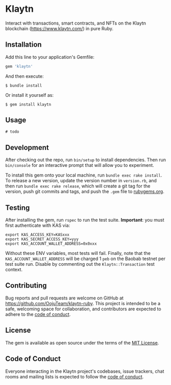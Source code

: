 # Klaytn

Interact with transactions, smart contracts, and NFTs on the Klaytn blockchain (https://www.klaytn.com/) in pure Ruby.

## Installation

Add this line to your application's Gemfile:

```ruby
gem 'klaytn'
```

And then execute:

    $ bundle install

Or install it yourself as:

    $ gem install klaytn

## Usage

```
# todo
```

## Development

After checking out the repo, run `bin/setup` to install dependencies. Then run `bin/console` for an interactive prompt that will allow you to experiment.

To install this gem onto your local machine, run `bundle exec rake install`. To release a new version, update the version number in `version.rb`, and then run `bundle exec rake release`, which will create a git tag for the version, push git commits and tags, and push the `.gem` file to [rubygems.org](https://rubygems.org).

## Testing

After installing the gem, run `rspec` to run the test suite. **Important**: you must first authenticate with KAS via:
```
export KAS_ACCESS_KEY=KASxxx
export KAS_SECRET_ACCESS_KEY=yyy
export KAS_ACCOUNT_WALLET_ADDRESS=0x0xxx
```

Without these ENV variables, most tests will fail. Finally, note that the `KAS_ACCOUNT_WALLET_ADDRESS` will be charged 1 `peb` on the Baobab testnet per test suite run. Disable by commenting out the `Klaytn::Transaction` test context.

## Contributing

Bug reports and pull requests are welcome on GitHub at https://github.com/OojuTeam/klaytn-ruby. This project is intended to be a safe, welcoming space for collaboration, and contributors are expected to adhere to the [code of conduct](https://github.com/OojuTeam/klaytn-ruby/blob/master/CODE_OF_CONDUCT.md).


## License

The gem is available as open source under the terms of the [MIT License](https://opensource.org/licenses/MIT).

## Code of Conduct

Everyone interacting in the Klaytn project's codebases, issue trackers, chat rooms and mailing lists is expected to follow the [code of conduct](https://github.com/OojuTeam/klaytn-ruby/blob/master/CODE_OF_CONDUCT.md).

